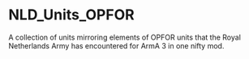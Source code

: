 # NLD_Units_OPFOR
A collection of units mirroring elements of OPFOR units that the Royal Netherlands Army has encountered for ArmA 3 in one nifty mod.
